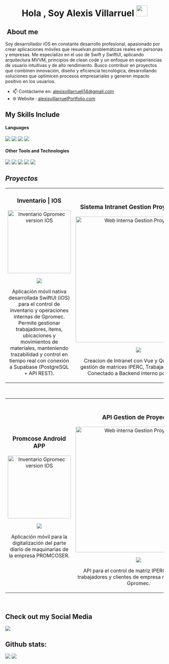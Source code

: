 <h1 align="center"><b>Hola , Soy Alexis Villarruel </b><img src="https://media.giphy.com/media/hvRJCLFzcasrR4ia7z/giphy.gif" width="35"></h1>

<h2 width="30px">&nbspAbout me</h2>
</span>

Soy desarrollador iOS en constante desarrollo profesional, apasionado por crear aplicaciones móviles que resuelvan problemáticas reales en personas y empresas.
Me especializo en el uso de Swift y SwiftUI, aplicando arquitectura MVVM, principios de clean code y un enfoque en experiencias de usuario intuitivas y de alto rendimiento.
Busco contribuir en proyectos que combinen innovación, diseño y eficiencia tecnológica, desarrollando soluciones que optimicen procesos empresariales y generen impacto positivo en los usuarios.

</span>

- 📫 Contáctame en: <a href="mailto:alexisvillarruelj14@gmail.com">alexisvillarruelj14@gmail.com</a>
- 🌐 Website      : <a href= "https://alexisvillarruel.framer.website"> alexisvillarruelPortfolio.com </a>

## My Skills Include

<h4> Languages </h4>
<span> 
  <img src="https://img.shields.io/badge/swift-F54A2A?style=for-the-badge&logo=swift&logoColor=white">
  <img src="https://img.shields.io/badge/kotlin-%237F52FF.svg?style=for-the-badge&logo=kotlin&logoColor=white">
  <img src="https://img.shields.io/badge/python-3670A0?style=for-the-badge&logo=python&logoColor=ffdd54">
  <img src= "https://img.shields.io/badge/-Arduino-00979D?style=for-the-badge&logo=Arduino&logoColor=white">
 
</span>

<h4> Other Tools and Technologies </h4>
<span>
  <img src="https://img.shields.io/badge/github-%23121011.svg?style=for-the-badge&logo=github&logoColor=white">
  <img src="https://img.shields.io/badge/Supabase-3ECF8E?style=for-the-badge&logo=supabase&logoColor=white">
  <img src="https://img.shields.io/badge/firebase-a08021?style=for-the-badge&logo=firebase&logoColor=ffcd34">
  <img src="https://img.shields.io/badge/Microsoft%20SQL%20Server-CC2927?style=for-the-badge&logo=microsoft%20sql%20server&logoColor=white">
  <img src="https://img.shields.io/badge/figma-%23F24E1E.svg?style=for-the-badge&logo=figma&logoColor=white">

## *Proyectos*
<table>
<tr>
<td width="50%">
<h3 align="center">Inventario | IOS </h3>
<div align="center">
<a href="https://github.com/AlexisJVillarruelEng/InventarioGpromecIOS" target="_blank"><img src="https://private-user-images.githubusercontent.com/164811242/502650107-7e3adac1-78ec-40e8-b8d2-88208b2f972a.png?jwt=eyJ0eXAiOiJKV1QiLCJhbGciOiJIUzI1NiJ9.eyJpc3MiOiJnaXRodWIuY29tIiwiYXVkIjoicmF3LmdpdGh1YnVzZXJjb250ZW50LmNvbSIsImtleSI6ImtleTUiLCJleHAiOjE3NjA3MTc1NzAsIm5iZiI6MTc2MDcxNzI3MCwicGF0aCI6Ii8xNjQ4MTEyNDIvNTAyNjUwMTA3LTdlM2FkYWMxLTc4ZWMtNDBlOC1iOGQyLTg4MjA4YjJmOTcyYS5wbmc_WC1BbXotQWxnb3JpdGhtPUFXUzQtSE1BQy1TSEEyNTYmWC1BbXotQ3JlZGVudGlhbD1BS0lBVkNPRFlMU0E1M1BRSzRaQSUyRjIwMjUxMDE3JTJGdXMtZWFzdC0xJTJGczMlMkZhd3M0X3JlcXVlc3QmWC1BbXotRGF0ZT0yMDI1MTAxN1QxNjA3NTBaJlgtQW16LUV4cGlyZXM9MzAwJlgtQW16LVNpZ25hdHVyZT0xZGY5NWI3NmMwZDEyM2ZmZjNmNWY5MWJmODQ1YTg2NjYzNmYyYzgzNjIxZjA5NWU2YTQ0MThmYTVmMDE3MDhmJlgtQW16LVNpZ25lZEhlYWRlcnM9aG9zdCJ9.VevY6ZhET1XO-AVn0M-xxbyOZWkkaa_1IilhVJKxRQc" width="200" alt="Inventario Gpromec version IOS"></a>
<p>
<a href="https://github.com/AlexisJVillarruelEng/InventarioGpromecIOS" target="_blank">
<img src="https://img.shields.io/badge/CÓDIGO-ff9?style=for-the-badge&logo=github&logoColor=black">
</a>
</p>
<p>Aplicación móvil nativa desarrollada SwiftUI (iOS) para el control de inventario y operaciones internas de Gpromec.
Permite gestionar trabajadores, ítems, ubicaciones y movimientos de materiales, manteniendo trazabilidad y control en tiempo real con conexión a Supabase (PostgreSQL + API REST).</p>
</div>
                                                                                      
</td>

<td width="50%">
               <br>
<h3 align="center">Sistema Intranet Gestion Proyctos IPERC</h3>
<div align="center">                                       
<a href="https://github.com/AlexisJVillarruelEng/Web_GP" target="_blank"><img src="https://camo.githubusercontent.com/4c49c1aa81a4da4a3a2f003fbde53fd00813029573cc32015f7dd125f039948d/68747470733a2f2f6d656469612e6c6963646e2e636f6d2f646d732f696d6167652f76322f44344532444151484450474574304d73382d412f70726f66696c652d74726561737572792d696d6167652d736872696e6b5f3830305f3830302f4234455a637045766f49485941592d2f302f313734383734303739393639363f653d3137363134333638303026763d6265746126743d74416b6c5a58326f656a5a77476c6b6971434b784c707268706f4f7279624a48326e4f427938714e364434" width="400" alt="Web interna Gestion Proyectos"></a>
<br>
<p>
<a href="https://github.com/AlexisJVillarruelEng/Web_GP" target="_blank">
<img src="https://img.shields.io/badge/C%C3%93DIGO-80ffaa?style=for-the-badge&logo=github&logoColor=black">
</a>
</p>
</p>Creacion de Intranet con Vue y Quasar para la gestión de matrices IPERC, Trabajadores, Firmas. Conectado a Backend interno por Rest API.</p>
</div>                                                             
</table>                                                                                 
</div>
<br>

<table>
<tr>
<td width="50%">
<h3 align="center">Promcose Android APP </h3>
<div align="center">
<a href="https://github.com/nomad7wod/PromcoserMobileApp" target="_blank"><img src="https://media.licdn.com/dms/image/v2/D4E2DAQFr9UChlxk97A/profile-treasury-image-shrink_1920_1920/B4EZcpHkneG4Ag-/0/1748741540820?e=1761530400&v=beta&t=gUndQSUm_z8QBYM05rOH1-iUL2Cj82vxZX-uPGTbwho" width="200" alt="Inventario Gpromec version IOS"></a>
<p>
<a href="https://github.com/nomad7wod/PromcoserMobileApp" target="_blank">
<img src="https://img.shields.io/badge/CÓDIGO-ff9?style=for-the-badge&logo=github&logoColor=black">
</a>
</p>
<p>Aplicación móvil para la digitalización del parte diario de maquinarias de la empresa PROMCOSER.</p>
</div>
                                                                                      
</td>

<td width="50%">
               <br>
<h3 align="center">API Gestion de Proyectos</h3>
<div align="center">                                       
<a href="https://github.com/AlexisJVillarruelEng/GPROMEC.API" target="_blank"><img src="https://media.licdn.com/dms/image/v2/D4E2DAQHFxVVKqyFPUw/profile-treasury-image-shrink_800_800/B4EZcpDnnUHAAc-/0/1748740504446?e=1761436800&v=beta&t=nHB-tT8ZrHNFzlAXqVboY4qVcxLIbszabzMPOuo5iYA" width="400" alt="Web interna Gestion Proyectos"></a>
<br>
<p>
<a href="https://github.com/AlexisJVillarruelEng/GPROMEC.API" target="_blank">
<img src="https://img.shields.io/badge/C%C3%93DIGO-80ffaa?style=for-the-badge&logo=github&logoColor=black">
</a>
</p>
</p>API para el control de matriz IPERC, proyectos, trabajadores y clientes de empresa metal mecánica Gpromec.</p>
</div>                                                             
</table>                                                                                 
</div>
<br>



</span>

## Check out my Social Media

<a href= "https://www.linkedin.com/in/alexisvillarruelmeza/">
    <img src="https://img.shields.io/badge/linkedin-%230077B5.svg?style=for-the-badge&logo=linkedin&logoColor=white">
</a>



<h2>Github stats:</h2> 

[![](https://github-readme-stats.vercel.app/api?username=AlexisJVillarruelEng&show_icons=true&theme=tokyonight&hide_border=true&locale=en)](https://github.com/AlexisJVillarruelEng)
[![](https://github-readme-streak-stats.herokuapp.com/?user=AlexisJVillarruelEng&theme=material-palenight)](https://github.com/AlexisJVillarruelEng)
</div>
